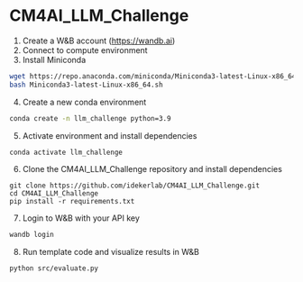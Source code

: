 # CM4AI_LLM_Challenge

1. Create a W&B account (https://wandb.ai)
2. Connect to compute environment
3. Install Miniconda
```bash
wget https://repo.anaconda.com/miniconda/Miniconda3-latest-Linux-x86_64.sh
bash Miniconda3-latest-Linux-x86_64.sh
```
4. Create a new conda environment
```bash
conda create -n llm_challenge python=3.9
```
5. Activate environment and install dependencies
```bash
conda activate llm_challenge
```
6. Clone the CM4AI_LLM_Challenge repository and install dependencies
```
git clone https://github.com/idekerlab/CM4AI_LLM_Challenge.git
cd CM4AI_LLM_Challenge
pip install -r requirements.txt
```
7. Login to W&B with your API key
```bash
wandb login
```
8. Run template code and visualize results in W&B
```bash
python src/evaluate.py
```
